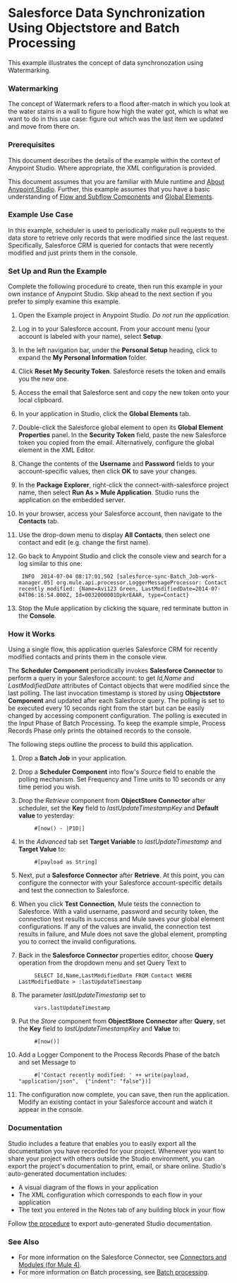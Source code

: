 # Salesforce Data Synchronization Using Objectstore and Batch Processing

This example illustrates the concept of data synchronozation using Watermarking.

### Watermarking 

The concept of Watermark refers to a flood after-match in which you look at the water stains in a wall to figure how high the water got, which is what we want to do in this use case: figure out which was the last item we updated and move from there on. 

### Prerequisites

This document describes the details of the example within the context of Anypoint Studio. Where appropriate, the XML configuration is provided.

This document assumes that you are familiar with Mule runtime and [About Anypoint Studio](https://docs.mulesoft.com/anypoint-studio/v/7.2/).  Further, this example assumes that you have a basic understanding of [Flow and Subflow Components](https://docs.mulesoft.com/mule4-user-guide/v/4.1/flow-component) and [Global Elements](https://docs.mulesoft.com/mule4-user-guide/v/4.1/global-elements).

### Example Use Case

In this example, scheduler is used to periodically make pull requests to the data store to retrieve only records that were modified since the last request. Specifically, Salesforce CRM is queried for contacts that were recently modified and just prints them in the console.

### Set Up and Run the Example 

Complete the following procedure to create, then run this example in your own instance of Anypoint Studio. Skip ahead to the next section if you prefer to simply examine this example.

1. Open the Example project in Anypoint Studio. *Do not run the application*.
1. Log in to your Salesforce account. From your account menu (your account is labeled with your name), select **Setup**.
1. In the left navigation bar, under the **Personal Setup** heading, click to expand the **My Personal Information** folder. 
1. Click **Reset My Security Token**. Salesforce resets the token and emails you the new one.
1. Access the email that Salesforce sent and copy the new token onto your local clipboard.
1. In your application in Studio, click the **Global Elements** tab. 
1. Double-click the Salesforce global element to open its **Global Element Properties** panel. In the **Security Token** field, paste the new Salesforce token you copied from the email. Alternatively, configure the global element in the XML Editor.
1. Change the contents of the **Username** and **Password** fields to your account-specific values, then click **OK** to save your changes. 
1. In the **Package Explorer**, right-click the connect-with-salesforce project name, then select **Run As > Mule Application**. Studio runs the application on the embedded server.  
1. In your browser, access your Salesforce account, then navigate to the **Contacts** tab.
2. Use the drop-down menu to display **All Contacts**, then select one contact and edit (e.g. change the first name).
3. Go back to Anypoint Studio and click the console view and search for a log similar to this one:
 	
		INFO  2014-07-04 08:17:01,502 [salesforce-sync-Batch_Job-work-manager.05] org.mule.api.processor.LoggerMessageProcessor: Contact recently modified: {Name=Avi123 Green, LastModifiedDate=2014-07-04T06:16:54.000Z, Id=0032000001DpkrEAAR, type=Contact}
1. Stop the Mule application by clicking the square, red terminate button in the **Console**.


### How it Works

Using a single flow, this application queries Salesforce CRM for recently modified contacts and prints them in the console view.

The **Scheduler Component** periodically invokes **Salesforce Connector** to perform a query in your Salesforce account: to get *Id,Name* and *LastModifiedDate* attributes of Contact objects that were modified since the last polling. The last invocation timestamp is stored by using **Objectstore Component** and updated after each Salesforce query. The polling is set to be executed every 10 seconds right from the start but can be easily changed by accessing component configuration. The polling is executed in the Input Phase of Batch Processing. To keep the example simple, Process Records Phase only prints the obtained records to the console.

The following steps outline the process to build this application. 

1. Drop a **Batch Job** in your application.
1. Drop a **Scheduler Component** into flow's *Source* field to enable the polling mechanism. Set Frequency and Time units to 10 seconds or any time period you wish.
1. Drop the *Retrieve* component from **ObjectStore Connector** after scheduler, set the **Key** field to *lastUpdateTimestampKey* and **Default value** to yesterday:

            #[now() - |P1D|]

1. In the *Advanced* tab set **Target Variable** to *lastUpdateTimestamp* and **Target Value** to:

            #[payload as String]

1. Next, put a **Salesforce Connector** after **Retrieve**. At this point, you can configure the connector with your Salesforce account-specific details and test the connection to Salesforce. 
1. When you click **Test Connection**, Mule tests the connection to Salesforce. With a valid username, password and security token, the connection test results in success and Mule saves your global element configurations. If any of the values are invalid, the connection test results in failure, and Mule does not save the global element, prompting you to correct the invalid configurations.
1. Back in the **Salesforce Connector** properties editor, choose **Query** operation from the dropdown menu and set Query Text to
 
            SELECT Id,Name,LastModifiedDate FROM Contact WHERE LastModifiedDate > :lastUpdateTimestamp

1. The parameter *lastUpdateTimestamp* set to 
    
            vars.lastUpdateTimestamp

1. Put the *Store* component from **ObjectStore Connector** after **Query**, set the **Key** field to *lastUpdateTimestampKey* and **Value** to:

            #[now()]

1. Add a Logger Component to the Process Records Phase of the batch and set Message to 
	
            #['Contact recently modified: ' ++ write(payload, "application/json",  {"indent": "false"})]

1. The configuration now complete, you can save, then run the application. Modify an existing contact in your Salesforce account and watch it appear in the console.

### Documentation

Studio includes a feature that enables you to easily export all the documentation you have recorded for your project. Whenever you want to share your project with others outside the Studio environment, you can export the project's documentation to print, email, or share online. Studio's auto-generated documentation includes:

- A visual diagram of the flows in your application
- The XML configuration which corresponds to each flow in your application
- The text you entered in the Notes tab of any building block in your flow

Follow [the procedure](http://www.mulesoft.org/documentation/display/current/Importing+and+Exporting+in+Studio#ImportingandExportinginStudio-ExportingStudioDocumentation) to export auto-generated Studio documentation.

### See Also

- For more information on the Salesforce Connector, see [Connectors and Modules (for Mule 4)](https://docs.mulesoft.com/connectors/).
- For more information on Batch processing, see [Batch processing](http://www.mulesoft.org/documentation/display/current/Batch+Processing+Reference).
